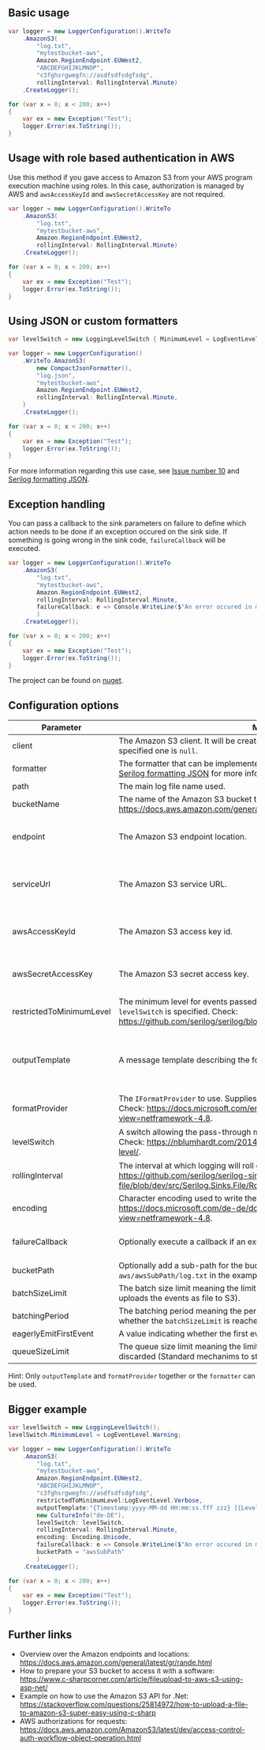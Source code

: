 ## Basic usage
```csharp
var logger = new LoggerConfiguration().WriteTo
    .AmazonS3(
        "log.txt",
        "mytestbucket-aws",
        Amazon.RegionEndpoint.EUWest2,
        "ABCDEFGHIJKLMNOP",
        "c3fghsrgwegfn://asdfsdfsdgfsdg",
        rollingInterval: RollingInterval.Minute)
    .CreateLogger();

for (var x = 0; x < 200; x++)
{
    var ex = new Exception("Test");
    logger.Error(ex.ToString());
}
```

## Usage with role based authentication in AWS
Use this method if you gave access to Amazon S3 from your AWS program execution machine using roles. In this case, authorization is managed by AWS and `awsAccessKeyId` and `awsSecretAccessKey` are not required.

```csharp
var logger = new LoggerConfiguration().WriteTo
    .AmazonS3(
        "log.txt",
        "mytestbucket-aws",
        Amazon.RegionEndpoint.EUWest2,
        rollingInterval: RollingInterval.Minute)
    .CreateLogger();

for (var x = 0; x < 200; x++)
{
    var ex = new Exception("Test");
    logger.Error(ex.ToString());
}
```

## Using JSON or custom formatters
```csharp
var levelSwitch = new LoggingLevelSwitch { MinimumLevel = LogEventLevel.Information };

var logger = new LoggerConfiguration()
	.WriteTo.AmazonS3(
		new CompactJsonFormatter(),
        "log.json",
        "mytestbucket-aws",
        Amazon.RegionEndpoint.EUWest2,
        rollingInterval: RollingInterval.Minute,
	)
	.CreateLogger();

for (var x = 0; x < 200; x++)
{
	var ex = new Exception("Test");
	logger.Error(ex.ToString());
}
```

For more information regarding this use case, see [Issue number 10](https://github.com/serilog-contrib/Serilog.Sinks.AmazonS3/issues/10) and [Serilog formatting JSON](https://github.com/serilog/serilog/wiki/Formatting-Output#formatting-json).


## Exception handling
You can pass a callback to the sink parameters on failure to define which action needs to be done if an exception occured on the sink side. If something is going wrong in the sink code, `failureCallback` will be executed.

```csharp
var logger = new LoggerConfiguration().WriteTo
    .AmazonS3(
        "log.txt",
        "mytestbucket-aws",
        Amazon.RegionEndpoint.EUWest2,
        rollingInterval: RollingInterval.Minute,
		failureCallback: e => Console.WriteLine($"An error occured in my sink: {e.Message}")
		)
    .CreateLogger();

for (var x = 0; x < 200; x++)
{
    var ex = new Exception("Test");
    logger.Error(ex.ToString());
}
```

The project can be found on [nuget](https://www.nuget.org/packages/Serilog.Sinks.AmazonS3/).

## Configuration options

|Parameter|Meaning|Example|Default value|
|-|-|-|-|
|client|The Amazon S3 client. It will be created in the sink from the given options if the specified one is `null`.|`new AmazonS3Client()`|`null`|
|formatter|The formatter that can be implemented as desired. See [Issue number 10](https://github.com/serilog-contrib/Serilog.Sinks.AmazonS3/issues/10) and [Serilog formatting JSON](https://github.com/serilog/serilog/wiki/Formatting-Output#formatting-json) for more information.|`new CompactJsonFormatter()`|None, is optional.|
|path|The main log file name used.|`"log.txt"`|None, is mandatory.|
|bucketName|The name of the Amazon S3 bucket to use. Check: https://docs.aws.amazon.com/general/latest/gr/rande.html.|`"mytestbucket-aws"`|None, is mandatory.|
|endpoint|The Amazon S3 endpoint location.|`RegionEndpoint.EUWest2`|None, is mandatory. (Either `endpoint` or `serviceUrl` needs to be set.)|
|serviceUrl|The Amazon S3 service URL.|`s3.amazonaws.com`|Default is `s3.amazonaws.com`. (Either `endpoint` or `serviceUrl` needs to be set.)|
|awsAccessKeyId|The Amazon S3 access key id.|`ABCDEFGHIJKLMNOP`|None, is mandatory. (Not required if you are using role based authentication).|
|awsSecretAccessKey|The Amazon S3 secret access key.|`c3fghsrgwegfn://asdfsdfsdgfsdg`|None, is mandatory. (Not required if you are using role based authentication).|
|restrictedToMinimumLevel|The minimum level for events passed through the sink. Ignored when `levelSwitch` is specified. Check: https://github.com/serilog/serilog/blob/dev/src/Serilog/Events/LogEventLevel.cs.|`LogEventLevel.Information`|`LogEventLevel.Verbose`|
|outputTemplate|A message template describing the format used to write to the sink.|`"{Timestamp:yyyy-MM-dd HH:mm:ss.fff zzz} [{Level:u3}] {Message:lj}{NewLine}{Exception}"`|`"{Timestamp:yyyy-MM-dd HH:mm:ss.fff zzz} [{Level:u3}] {Message:lj}{NewLine}{Exception}"`. If `formatter` is specified: Not needed.|
|formatProvider|The `IFormatProvider` to use. Supplies culture-specific formatting information. Check: https://docs.microsoft.com/en-us/dotnet/api/system.iformatprovider?view=netframework-4.8.|`new CultureInfo("de-DE")`|`null`.  If `formatter` is specified: Not needed.|
|levelSwitch|A switch allowing the pass-through minimum level to be changed at runtime. Check: https://nblumhardt.com/2014/10/dynamically-changing-the-serilog-level/.|`var levelSwitch = new LoggingLevelSwitch(); levelSwitch.MinimumLevel = LogEventLevel.Warning;`|`null`|
|rollingInterval|The interval at which logging will roll over to a new file. Check: https://github.com/serilog/serilog-sinks-file/blob/dev/src/Serilog.Sinks.File/RollingInterval.cs.|`rollingInterval: RollingInterval.Minute`|`RollingInterval.Day`|
|encoding|Character encoding used to write the text file. Check: https://docs.microsoft.com/de-de/dotnet/api/system.text.encoding?view=netframework-4.8.|`encoding: Encoding.Unicode`|`null` meaning `Encoding.UTF8`|
|failureCallback|Optionally execute a callback if an exception has been throwed by the sink.|`failureCallback: e => Console.WriteLine($"An error occured in my sink: {e.Message}"))`|None.|
|bucketPath|Optionally add a sub-path for the bucket. Files are stored on S3 `mytestbucket-aws/awsSubPath/log.txt` in the example below.|`bucketPath = "awsSubPath"`|`null`|
|batchSizeLimit|The batch size limit meaning the limit until the batching sink fires the events (e.g. uploads the events as file to S3).|`batchSizeLimit = 20`|`100`|
|batchingPeriod|The batching period meaning the period after which the batching sink checks whether the `batchSizeLimit` is reached.|`batchingPeriod = TimeSpan.FromSeconds(5)`|`TimeSpan.FromSeconds(2)`|
|eagerlyEmitFirstEvent|A value indicating whether the first event should be emitted immediately or not.|`eagerlyEmitFirstEvent = false`|`true`|
|queueSizeLimit|The queue size limit meaning the limit until the last not emitted events are discarded (Standard mechanims to stop queue overflows).|`queueSizeLimit = 2000`|`10000`|

Hint: Only `outputTemplate` and `formatProvider` together or the `formatter` can be used.

## Bigger example

```csharp
var levelSwitch = new LoggingLevelSwitch();
levelSwitch.MinimumLevel = LogEventLevel.Warning;

var logger = new LoggerConfiguration().WriteTo
    .AmazonS3(
        "log.txt",
        "mytestbucket-aws",
        Amazon.RegionEndpoint.EUWest2,
        "ABCDEFGHIJKLMNOP",
        "c3fghsrgwegfn://asdfsdfsdgfsdg",
        restrictedToMinimumLevel:LogEventLevel.Verbose,
        outputTemplate:"{Timestamp:yyyy-MM-dd HH:mm:ss.fff zzz} [{Level:u3}] {Message:lj}{NewLine}{Exception}",
        new CultureInfo("de-DE"),
        levelSwitch: levelSwitch,
        rollingInterval: RollingInterval.Minute,
        encoding: Encoding.Unicode,
		failureCallback: e => Console.WriteLine($"An error occured in my sink: {e.Message}"),
		bucketPath = "awsSubPath"
		)
    .CreateLogger();

for (var x = 0; x < 200; x++)
{
    var ex = new Exception("Test");
    logger.Error(ex.ToString());
}
```

## Further links

* Overview over the Amazon endpoints and locations: https://docs.aws.amazon.com/general/latest/gr/rande.html
* How to prepare your S3 bucket to access it with a software: https://www.c-sharpcorner.com/article/fileupload-to-aws-s3-using-asp-net/
* Example on how to use the Amazon S3 API for .Net: https://stackoverflow.com/questions/25814972/how-to-upload-a-file-to-amazon-s3-super-easy-using-c-sharp
* AWS authorizations for requests: https://docs.aws.amazon.com/AmazonS3/latest/dev/access-control-auth-workflow-object-operation.html
